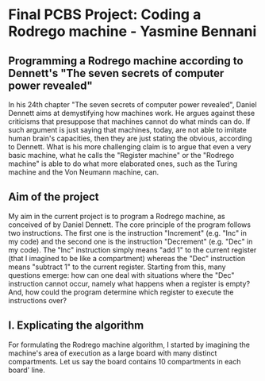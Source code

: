 # Final PCBS Project: Coding a Rodrego machine - Yasmine Bennani
## Programming a Rodrego machine according to Dennett's "The seven secrets of computer power revealed"
In his 24th chapter "The seven secrets of computer power revealed", Daniel Dennett aims at demystifying how machines work. He argues against these criticisms that presuppose that machines cannot do what minds can do. If such argument is just saying that machines, today, are not able to imitate human brain's capacities, then they are just stating the obvious, according to Dennett. What is his more challenging claim is to argue that even a very basic machine, what he calls the "Register machine" or the "Rodrego machine" is able to do what more elaborated ones, such as the Turing machine and the Von Neumann machine, can.
## Aim of the project
My aim in the current project is to program a Rodrego machine, as conceived of by Daniel Dennett.
The core principle of the program follows two instructions.
The first one is the instruction "Increment" (e.g. "Inc" in my code) and the second one is the instruction "Decrement" (e.g. "Dec" in my code). The "Inc" instruction simply means "add 1" to the current register (that I imagined to be like a compartment) whereas the "Dec" instruction means "subtract 1" to the current register. Starting from this, many questions emerge: how can one deal with situations where the "Dec" instruction cannot occur, namely what happens when a register is empty? And, how could the program determine which register to execute the instructions over?
## I. Explicating the algorithm
For formulating the Rodrego machine algorithm, I started by imagining the machine's area of execution as a large board with many distinct compartments. Let us say the board contains 10 compartments in each board' line.
